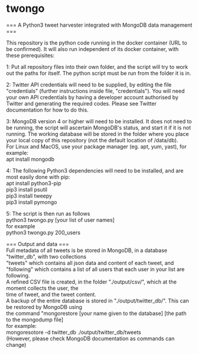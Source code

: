# twongo

=== A Python3 tweet harvester integrated with MongoDB data management ===

This repository is the python code running in the docker container (URL to be confirmed).
It will also run independent of its docker container, with these prerequisites:

1: Put all repository files into their own folder, and the script will try to work out the paths for itself.
The python script must be run from the folder it is in.

2: Twitter API credentials will need to be supplied, by editing the file "credentials"
(further instructions inside file, "credentials"). You will need your own API
credentials by having a developer account authorised by Twitter and generating
the required codes. Please see Twitter documentation for how to do this.

3: MongoDB version 4 or higher will need to be installed. It does not need to be running,
the script will ascertain MongoDB's status, and start it if it is not running.
The working database will be stored in the folder where you place your local copy
of this repository (not the default location of /data/db).  
For Linux and MacOS, use your package manager (eg. apt, yum, yast), for example:  
apt install mongodb  

4: The following Python3 dependencies will need to be installed, and are most easily done with pip:  
apt install python3-pip  
pip3 install psutil  
pip3 install tweepy  
pip3 install pymongo  

5: The script is then run as follows  
python3 twongo.py [your list of user names]  
for example  
python3 twongo.py 200_users

=== Output and data ===  
Full metadata of all tweets is be stored in MongoDB, in a database "twitter_db", with two collections  
"tweets" which contains all json data and content of each tweet, and  
"following" which contains a list of all users that each user in your list are following.  
A refined CSV file is created, in the folder "./output/csv/", which at the moment collects the user, the  
time of tweet, and the tweet content.  
A backup of the entire database is stored in "./output/twitter_db/". This can be restored by MongoDB using  
the command "mongorestore [your name given to the database] [the path to the mongodump file]  
for example:  
mongoresotore -d twitter_db ./output/twitter_db/tweets  
(However, please check MongoDB documentation as commands can change)  
